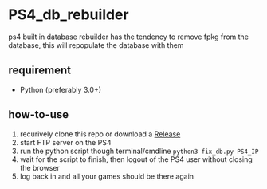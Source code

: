 # PS4_db_rebuilder
ps4 built in database rebuilder has the tendency to remove fpkg from the database, this will repopulate the database with them

## requirement
- Python (preferably 3.0+)

## how-to-use
1) recurively clone this repo or download a [Release](https://github.com/Zer0xFF/PS4_db_rebuilder/releases)
2) start FTP server on the PS4
3) run the python script though terminal/cmdline `python3 fix_db.py PS4_IP`
4) wait for the script to finish, then logout of the PS4 user without closing the browser
5) log back in and all your games should be there again
